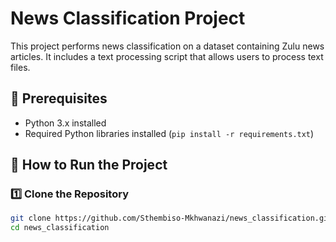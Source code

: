 # News Classification Project

This project performs news classification on a dataset containing Zulu news articles. It includes a text processing script that allows users to process text files.

## 📌 Prerequisites
- Python 3.x installed
- Required Python libraries installed (`pip install -r requirements.txt`)

## 🚀 How to Run the Project
### 1️⃣ **Clone the Repository**
   ```sh
   git clone https://github.com/Sthembiso-Mkhwanazi/news_classification.git
   cd news_classification
